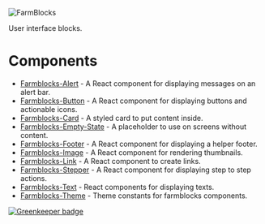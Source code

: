 ![FarmBlocks](https://user-images.githubusercontent.com/7760/31051341-4d280118-a63c-11e7-9e8f-3b375ca8f9a0.png)

User interface blocks.

# Components

* [Farmblocks-Alert](https://github.com/CraveFood/farmblocks/tree/master/packages/alert) - A React component for displaying messages on an alert bar.
* [Farmblocks-Button](https://github.com/CraveFood/farmblocks/tree/master/packages/button) - A React component for displaying buttons and actionable icons.
* [Farmblocks-Card](https://github.com/CraveFood/farmblocks/tree/master/packages/card) - A styled card to put content inside.
* [Farmblocks-Empty-State](https://github.com/CraveFood/farmblocks/tree/master/packages/empty-state) - A placeholder to use on screens without content.
* [Farmblocks-Footer](https://github.com/CraveFood/farmblocks/tree/master/packages/footer) - A React component for displaying a helper footer.
* [Farmblocks-Image](https://github.com/CraveFood/farmblocks/tree/master/packages/image) - A React component for rendering thumbnails.
* [Farmblocks-Link](https://github.com/CraveFood/farmblocks/tree/master/packages/link) - A React component to create links.
* [Farmblocks-Stepper](https://github.com/CraveFood/farmblocks/tree/master/packages/stepper) - A React component for displaying step to step actions.
* [Farmblocks-Text](https://github.com/CraveFood/farmblocks/tree/master/packages/text) - React components for displaying texts.
* [Farmblocks-Theme](https://github.com/CraveFood/farmblocks/tree/master/packages/theme) - Theme constants for farmblocks components.

[![Greenkeeper badge](https://badges.greenkeeper.io/CraveFood/farmblocks.svg)](https://greenkeeper.io/)